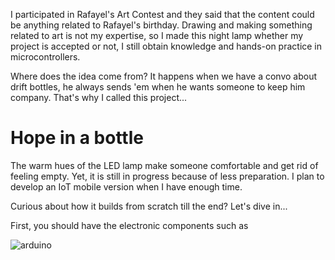 I participated in Rafayel's Art Contest and they said that the content could be anything related to Rafayel's birthday. Drawing and making something related to art is not my expertise, so I made this night lamp whether my project is accepted or not, I still obtain knowledge and hands-on practice in microcontrollers.

Where does the idea come from? It happens when we have a convo about drift bottles, he always sends 'em when he wants someone to keep him company. That's why I called this project...

<h1>Hope in a bottle</h1>

The warm hues of the LED lamp make someone comfortable and get rid of feeling empty. Yet, it is still in progress because of less preparation. I plan to develop an IoT mobile version when I have enough time.

Curious about how it builds from scratch till the end? Let's dive in...

First, you should have the electronic components such as

<img src="https://asset.cloudinary.com/dvehyvk3d/34671eeda28c8228fca810f6795a5c31" alt="arduino"/>
